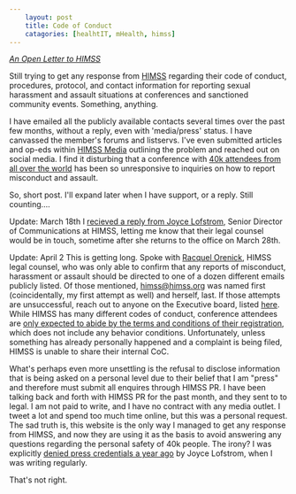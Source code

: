 ```yaml
---
    layout: post
    title: Code of Conduct
    catagories: [healhtIT, mHealth, himss]
---
```

*<a href="http://www.laurencstill.com/himssplzrespond.html">An Open Letter to HIMSS</a>*


Still trying to get any response from <a href="http://www.himss.org">HIMSS</a> regarding their code of conduct, procedures, protocol, and contact information for reporting sexual harassment and assault situations at conferences and sanctioned community events. Something, anything. 

I have emailed all the publicly available contacts several times over the past few months, without a reply, even with 'media/press' status. I have canvassed the member's forums and listservs. I've even submitted articles and op-eds within <a href="http://www.himssmedia.com/">HIMSS Media</a> outlining the problem and reached out on social media.  I find it disturbing that a conference with <a href="http://www.himssconference.org/">40k attendees from all over the world</a> has been so unresponsive to inquiries on how to report misconduct and assault. 

So, short post. I'll expand later when I have support, or a reply. Still counting....

Update: March 18th I <a href="http://www.laurencstill.com/media/himssCoCemail.png">recieved a reply from Joyce Lofstrom</a>, Senior Director of Communications at HIMSS, letting me know that their legal counsel would be in touch, sometime after she returns to the office on March 28th.

Update: April 2  This is getting long.  Spoke with <a href="mailto:rorenick@himss.org">Racquel Orenick</a>, HIMSS legal counsel, who was only able to confirm that any reports of misconduct, harassment or assault should be directed to one of a dozen different emails publicly listed. Of those mentioned, himss@himss.org was named first (coincidentally, my first attempt as well) and herself, last. If those attempts are unsuccessful, reach out to anyone on the Executive board, listed <a href="http://www.himss.org/executive-contacts?navItemNumber=18016">here</a>.  While HIMSS has many different codes of conduct, conference attendees are <a href="http://www.himssconference.org/Registration/Content.aspx?ItemNumber=22970">only expected to abide by the terms and conditions of their registration</a>, which does not include any behavior conditions.  Unfortunately, unless something has already personally happened and a complaint is being filed, HIMSS is unable to share their internal CoC.  

What's perhaps even more unsettling is the refusal to disclose information that is being asked on a personal level due to their belief that I am "press" and therefore must submit all enquires through HIMSS PR.  I have been talking back and forth with HIMSS PR for the past month, and they sent to to legal. I am not paid to write, and I have no contract with any media outlet.  I tweet a lot and spend too much time online, but this was a personal request.  The sad truth is, this website is the only way I managed to get any response from HIMSS, and now they are using it as the basis to avoid answering any questions regarding the personal safety of 40k people. The irony?  I was explicitly <a href=" http://www.laurencstill.com/media/himss_press_2013.png">denied press credentials a year ago</a> by Joyce Lofstrom, when I was writing regularly.  

That's not right.  

